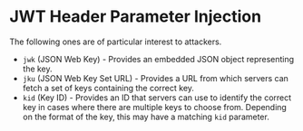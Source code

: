# JWT Header Parameter Injection

The following ones are of particular interest to attackers.

* `jwk` (JSON Web Key) - Provides an embedded JSON object representing the key.
* `jku` (JSON Web Key Set URL) - Provides a URL from which servers can fetch a set of keys containing the correct key.
* `kid` (Key ID) - Provides an ID that servers can use to identify the correct key in cases where there are multiple keys to choose from. Depending on the format of the key, this may have a matching `kid` parameter.
